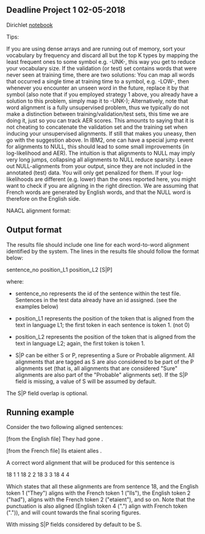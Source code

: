 Deadline Project 1 02-05-2018
-----------------------------

Dirichlet [notebook](https://github.com/uva-slpl/nlp2/tree/gh-pages/resources/notebooks/Dirichlet.ipynb)


Tips:

If you are using dense arrays and are running out of memory, sort your vocabulary by frequency and discard all but the top K types by mapping the least frequent ones to some symbol e.g. -UNK-, this way you get to reduce your vocabulary size.
If the validation (or test) set contains words that were never seen at training time, there are two solutions:
You can map all words that occurred a single time at training time to a symbol, e.g. -LOW-, then whenever you encounter an unseen word in the future, replace it by that symbol (also note that if you employed strategy 1 above, you already have a solution to this problem, simply map it to -UNK-);
Alternatively, note that word alignment is a fully unsupervised problem, thus we typically do not make a distinction between training/validation/test sets, this time we are doing it, just so you can track AER scores. This amounts to saying that it is not cheating to concatenate the validation set and the training set when inducing your unsupervised alignments. If still that makes you uneasy, then go with the suggestion above.
In IBM2, one can have a special jump event for alignments to NULL, this should lead to some small improvements (in log-likelihood and AER). The intuition is that alignments to NULL may imply very long jumps, collapsing all alignments to NULL reduce sparsity.
Leave out NULL-alignments from your output, since they are not included in the annotated (test) data. You will only get penalized for them.
If your log-likelihoods are different (e.g. lower) than the ones reported here, you might want to check if you are aligning in the right direction. We are assuming that French words are generated by English words, and that the NULL word is therefore on the English side.


NAACL alignment format:

Output format
-------------

The results file should include one line for each word-to-word alignment 
identified by the system. The lines in the results file should follow the 
format below:     

sentence_no position_L1 position_L2 [S|P] 

where:
- sentence_no represents the id of the sentence within the test file. 
Sentences in the test data already have an id assigned. (see the examples 
below)    

- position_L1 represents the position of the token that is aligned from 
the text in language L1; the first token in each sentence is token 1. (not 0)    

- position_L2 represents the position of the token that is aligned from the 
text in language L2; again, the first token is token 1.    

- S|P can be either S or P, representing a Sure or Probable alignment. All 
alignments that are tagged as S are also considered to be part of the P 
alignments set (that is, all alignments that are considered "Sure" alignments 
are also part of the "Probable" alignments set). If the S|P field is missing, 
a value of S will be assumed by default.

The S|P field overlap is optional. 

Running example
---------------

Consider the two following aligned sentences:

[from the English file]
They had gone . 

[from the French file]
Ils etaient alles .

A correct word alignment that will be produced for this sentence is

18 1 1
18 2 2 
18 3 3
18 4 4

Which states that all these alignments are from sentence 18, and the English 
token 1 ("They") aligns with the French token 1 ("Ils"), the English token 2 
("had"), aligns with the French token 2 ("etaient"), and so on. Note that the 
punctuation is also aligned (English token 4 (".") align with French token 
(".")), and will count towards the final scoring figures. 

With missing S|P fields considered by default to be S. 




